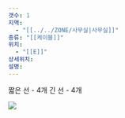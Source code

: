 ```yaml
---
갯수: 1
지역:
  - "[[../../ZONE/사무실|사무실]]"
종류: "[[케이블]]"
위치:
  - "[[E]]"
상세위치: 
설명:
---
```


짧은 선 - 4개
긴 선 - 4개


![](http://192.168.50.22/images/240822_IMG_0013.jpg)
